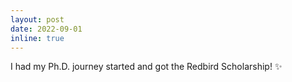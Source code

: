 ```yaml
---
layout: post
date: 2022-09-01
inline: true
---
```


I had my Ph.D. journey started and got the Redbird Scholarship! :sparkles:

